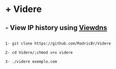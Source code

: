 # + Videre <br>

## - View IP history using [Viewdns](https://viewdns.info/iphistory/)

```markdown

1- git clone https://github.com/RodricBr/Videre

2- cd Videre/;chmod u+x videre

3- ./videre exemplo.com
```
